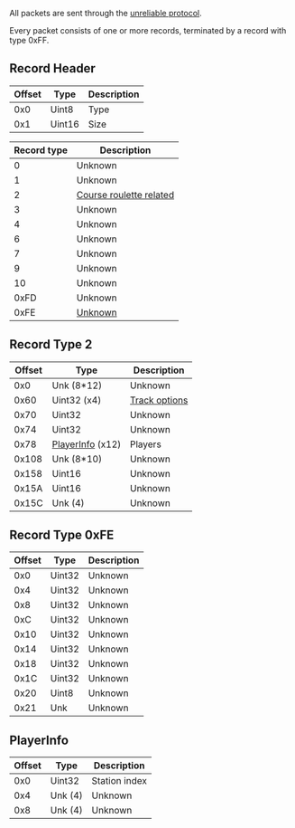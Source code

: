 All packets are sent through the [unreliable protocol](PIA-Protocols).

Every packet consists of one or more records, terminated by a record with type 0xFF.

## Record Header
| Offset | Type | Description |
| --- | --- | --- |
| 0x0 | Uint8 | Type |
| 0x1 | Uint16 | Size |

| Record type | Description |
| --- | --- |
| 0 | Unknown |
| 1 | Unknown |
| 2 | [Course roulette related](#record-type-2) |
| 3 | Unknown |
| 4 | Unknown |
| 6 | Unknown |
| 7 | Unknown |
| 9 | Unknown |
| 10 | Unknown |
| 0xFD | Unknown |
| 0xFE | [Unknown](#record-type-0xfe) |

## Record Type 2
| Offset | Type | Description |
| --- | --- | --- |
| 0x0 | Unk (8*12) | Unknown |
| 0x60 | Uint32 (x4) | [Track options](Mario-Kart-8-Track-IDs) |
| 0x70 | Uint32 | Unknown |
| 0x74 | Uint32 | Unknown |
| 0x78 | [PlayerInfo](#playerinfo) (x12) | Players |
| 0x108 | Unk (8*10) | Unknown |
| 0x158 | Uint16 | Unknown |
| 0x15A | Uint16 | Unknown |
| 0x15C | Unk (4) | Unknown |

## Record Type 0xFE
| Offset | Type | Description |
| --- | --- | --- |
| 0x0 | Uint32 | Unknown |
| 0x4 | Uint32 | Unknown |
| 0x8 | Uint32 | Unknown |
| 0xC | Uint32 | Unknown |
| 0x10 | Uint32 | Unknown |
| 0x14 | Uint32 | Unknown |
| 0x18 | Uint32 | Unknown |
| 0x1C | Uint32 | Unknown |
| 0x20 | Uint8 | Unknown |
| 0x21 | Unk | Unknown |

## PlayerInfo
| Offset | Type | Description |
| --- | --- | --- |
| 0x0 | Uint32 | Station index |
| 0x4 | Unk (4) | Unknown |
| 0x8 | Unk (4) | Unknown |